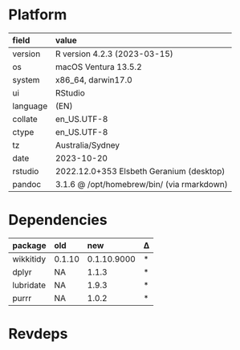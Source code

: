 # Platform

|field    |value                                      |
|:--------|:------------------------------------------|
|version  |R version 4.2.3 (2023-03-15)               |
|os       |macOS Ventura 13.5.2                       |
|system   |x86_64, darwin17.0                         |
|ui       |RStudio                                    |
|language |(EN)                                       |
|collate  |en_US.UTF-8                                |
|ctype    |en_US.UTF-8                                |
|tz       |Australia/Sydney                           |
|date     |2023-10-20                                 |
|rstudio  |2022.12.0+353 Elsbeth Geranium (desktop)   |
|pandoc   |3.1.6 @ /opt/homebrew/bin/ (via rmarkdown) |

# Dependencies

|package   |old    |new         |Δ  |
|:---------|:------|:-----------|:--|
|wikkitidy |0.1.10 |0.1.10.9000 |*  |
|dplyr     |NA     |1.1.3       |*  |
|lubridate |NA     |1.9.3       |*  |
|purrr     |NA     |1.0.2       |*  |

# Revdeps

